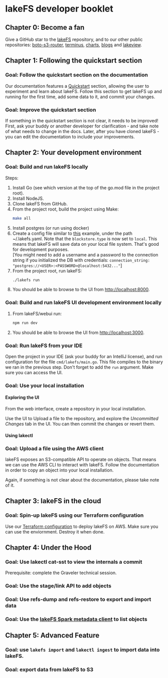 # lakeFS developer booklet

## Chapter 0: Become a fan

Give a GitHub star to the [lakeFS](https://github.com/treeverse/lakefs) repository, and to our other public repositories:
[boto-s3-router](https://github.com/treeverse/boto-s3-router), [terminus](https://github.com/treeverse/terminus), [charts](https://github.com/treeverse/charts), [blogs](https://github.com/treeverse/blogs) and [lakeview](https://github.com/treeverse/lakeview).

## Chapter 1: Following the quickstart section

### Goal: Follow the quickstart section on the documentation

Our documentation features a [Quickstart](https://docs.lakefs.io/quickstart/) section, allowing the user to experiment and learn about lakeFS.
Follow this section to get lakeFS up and running for the first time, add some data to it, and commit your changes.

### Goal: Improve the quickstart section

If something in the quickstart section is not clear, it needs to be improved! First, ask your buddy or another developer for clarification - and take note of what needs to change in the docs. Later, after you have cloned lakeFS - you can edit the documentation to include your improvements.

## Chapter 2: Your development environment

### Goal: Build and run lakeFS locally

Steps:
1. Install Go (see which version at the top of the go.mod file in the project root).
1. Install NodeJS.
1. Clone lakeFS from GitHub.
1. From the project root, build the project using Make:
   ```sh
   make all
   ```
1. Install postgres (or run using docker)
1. Create a config file similar to [this](https://docs.lakefs.io/reference/configuration.html#example-local-development) example, under the path ~/.lakefs.yaml. Note that the `blockstore.type` is now set to `local`. This means that lakeFS will save data on your local file system. That's good for development purposes.
   <br />[You might need to add a username and a password to the connection string if you initialized the DB with credentials: `connection_string: "postgres://<USER>:<PASSWORD>@localhost:5432..."`]
1. From the project root, run lakeFS:
   ```sh
   ./lakefs run
   ```
1. You should be able to browse to the UI from [http://localhost:8000](http://localhost:8000).

### Goal: Build and run lakeFS UI development environment locally
1. From lakeFS/webui run:
   ```sh
   npm run dev
   ```
1. You should be able to browse the UI from [http://localhost:3000](http://localhost:3000).


### Goal: Run lakeFS from your IDE

Open the project in your IDE (ask your buddy for an IntelliJ license), and run configuration for the file `cmd/lakefs/main.go`.
This file compiles to the binary we ran in the previous step. Don't forget to add the `run` argument.
Make sure you can access the UI.

### Goal: Use your local installation

#### Exploring the UI

From the web interface, create a repository in your local installation.

Use the UI to Upload a file to the repository, and explore the _Uncommitted Changes_ tab in the UI.
You can then commit the changes or revert them.

#### Using lakectl

### Goal: Upload a file using the AWS client

lakeFS exposes an S3-compatible API to operate on objects. That means we can use the AWS CLI to interact with lakeFS.
Follow the documentation in order to copy an object into your local installation.

Again, if something is not clear about the documentation, please take note of it.

## Chapter 3: lakeFS in the cloud

### Goal: Spin-up lakeFS using our Terraform configuration

Use our [Terraform configuration](https://github.com/treeverse/terraform/lakefs-on-ecs) to deploy lakeFS on AWS.
Make sure you can use the enviornment. Destroy it when done.

## Chapter 4: Under the Hood

### Goal: Use lakectl cat-sst to view the internals a commit

Prerequisite: complete the Graveler technical session.

### Goal: Use the stage/link API to add objects

### Goal: Use refs-dump and refs-restore to export and import data

### Goal: Use the [lakeFS Spark metadata client](https://github.com/treeverse/lakeFS/tree/master/clients/spark) to list objects

## Chapter 5: Advanced Feature

### Goal: use `lakefs import` and `lakectl ingest` to import data into lakeFS.

### Goal: export data from lakeFS to S3
